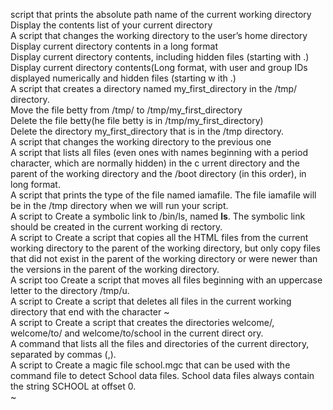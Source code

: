script that prints the absolute path name of the current working directory
Display the contents list of your current directory                                                                       
A script that changes the working directory to the user’s home directory                                                  
Display current directory contents in a long format                                                                       
Display current directory contents, including hidden files (starting with .)                                              
Display current directory contents(Long format, with user and group IDs displayed numerically and hidden files (starting w
ith .)                                                                                                                    
A script that creates a directory named my_first_directory in the /tmp/ directory.                                        
Move the file betty from /tmp/ to /tmp/my_first_directory                                                                 
Delete the file betty(he file betty is in /tmp/my_first_directory)                                                        
Delete the directory my_first_directory that is in the /tmp directory.                                                    
A script that changes the working directory to the previous one                                                           
A script that lists all files (even ones with names beginning with a period character, which are normally hidden) in the c
urrent directory and the parent of the working directory and the /boot directory (in this order), in long format.         
A script that prints the type of the file named iamafile. The file iamafile will be in the /tmp directory when we will run
 your script.                                                                                                             
A script to Create a symbolic link to /bin/ls, named __ls__. The symbolic link should be created in the current working di
rectory.                                                                                                                  
A script to Create a script that copies all the HTML files from the current working directory to the parent of the working
 directory, but only copy files that did not exist in the parent of the working directory or were newer than the versions 
in the parent of the working directory.                                                                                   
A script too Create a script that moves all files beginning with an uppercase letter to the directory /tmp/u.             
A script to Create a script that deletes all files in the current working directory that end with the character ~         
A script to Create a script that creates the directories welcome/, welcome/to/ and welcome/to/school in the current direct
ory.                                                                                                                      
A command that lists all the files and directories of the current directory, separated by commas (,).                     
A script to Create a magic file school.mgc that can be used with the command file to detect School data files. School data
 files always contain the string SCHOOL at offset 0.                                                                      
~                                                    
